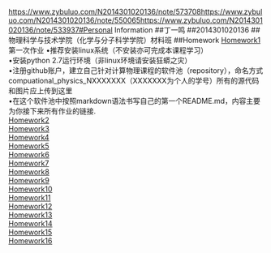 https://www.zybuluo.com/N2014301020136/note/573708https://www.zybuluo.com/N2014301020136/note/550065https://www.zybuluo.com/N2014301020136/note/533937#Personal Information
##丁一鸣
##2014301020136
##物理科学与技术学院（化学与分子科学学院）材料班
##Homework
[Homework1]()<br>
第一次作业
•推荐安装linux系统（不安装亦可完成本课程学习）<br>
•安装python 2.7运行环境（非linux环境请安装狂蟒之灾）<br>
•注册github账户，建立自己针对计算物理课程的软件池（repository），命名方式compuational_physics_NXXXXXXX（XXXXXXX为个人的学号）所有的源代码和图片应上传到这里<br>
•在这个软件池中按照markdown语法书写自己的第一个README.md，内容主要为你接下来所有作业的链接.<br>
[Homework2](https://www.zybuluo.com/N2014301020136/note/504912)<br>
[Homework3](https://www.zybuluo.com/N2014301020136/note/513109)<br>
[Homework4](https://www.zybuluo.com/N2014301020136/note/524223)<br>
[Homework5](https://www.zybuluo.com/N2014301020136/note/533937)<br>
[Homework6](https://www.zybuluo.com/N2014301020136/note/542258)<br>
[Homework7](https://www.zybuluo.com/N2014301020136/note/550065)<br>
[Homework8](https://www.zybuluo.com/N2014301020136/note/565739)<br>
[Homework9](https://www.zybuluo.com/N2014301020136/note/573708)<br>
[Homework10](https://www.zybuluo.com/N2014301020136/note/581471)<br>
[Homework11](https://www.zybuluo.com/N2014301020136/note/590017)<br>
[Homework12]()<br>
[Homework13]()<br>
[Homework14]()<br>
[Homework15]()<br>
[Homework16]()<br>
